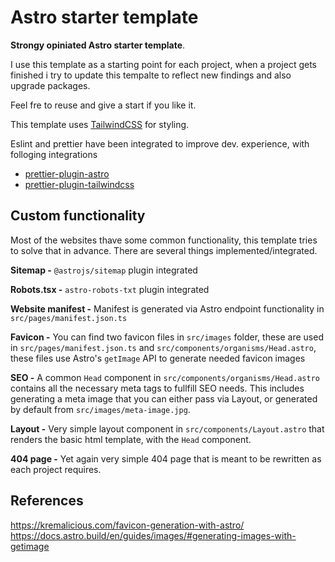 # Astro starter template

**Strongy opiniated Astro starter template**.

I use this template as a starting point for each project, when a project gets finished i try to update this tempalte to reflect new findings and also upgrade packages.

Feel fre to reuse and give a start if you like it.

This template uses [TailwindCSS](https://tailwindcss.com/) for styling.

Eslint and prettier have been integrated to improve dev. experience, with folloging integrations

- [prettier-plugin-astro](https://github.com/withastro/prettier-plugin-astro)
- [prettier-plugin-tailwindcss](https://github.com/tailwindlabs/prettier-plugin-tailwindcss)

## Custom functionality

Most of the websites thave some common functionality, this template tries to solve that in advance. There are several things implemented/integrated.

**Sitemap -** `@astrojs/sitemap` plugin integrated

**Robots.tsx -** `astro-robots-txt` plugin integrated

**Website manifest -** Manifest is generated via Astro endpoint functionality in `src/pages/manifest.json.ts`

**Favicon -** You can find two favicon files in `src/images` folder, these are used in `src/pages/manifest.json.ts` and `src/components/organisms/Head.astro`, these files use Astro's `getImage` API to generate needed favicon images

**SEO -** A common `Head` component in `src/components/organisms/Head.astro` contains all the necessary meta tags to fullfill SEO needs. This includes generating a meta image that you can either pass via Layout, or generated by default from `src/images/meta-image.jpg`.

**Layout -** Very simple layout component in `src/components/Layout.astro` that renders the basic html template, with the `Head` component.

**404 page -** Yet again very simple 404 page that is meant to be rewritten as each project requires.

## References

https://kremalicious.com/favicon-generation-with-astro/
https://docs.astro.build/en/guides/images/#generating-images-with-getimage
